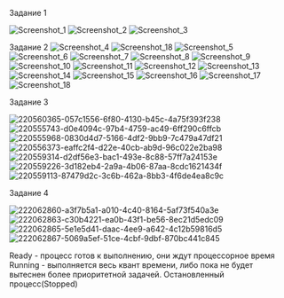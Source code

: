 Задание 1

![Screenshot_1](https://github.com/Varya2018/6sem/assets/97594244/3512ab95-60ac-4b67-9886-eccf3781bed7)
![Screenshot_2](https://github.com/Varya2018/6sem/assets/97594244/4e3573b4-d523-4d95-a886-de2b7bc5cbcd)
![Screenshot_3](https://github.com/Varya2018/6sem/assets/97594244/4985f88c-dd9f-48e9-a2a0-a8e39b9aa93f)

Задание 2
![Screenshot_4](https://github.com/Varya2018/6sem/assets/97594244/8f1fb888-f7b3-421f-b81e-7a70a2c27dbc)
![Screenshot_18](https://github.com/Varya2018/6sem/assets/97594244/c2e22333-3886-4b48-bc82-0f52c1ed9a45)
![Screenshot_5](https://github.com/Varya2018/6sem/assets/97594244/35d4ed17-ce77-4925-8a08-dc06a09eb926)
![Screenshot_6](https://github.com/Varya2018/6sem/assets/97594244/90501fff-ce3a-4e75-a46c-f79a385c1424)
![Screenshot_7](https://github.com/Varya2018/6sem/assets/97594244/c26b732f-0ba5-41f8-9d8a-ac6fdc378766)
![Screenshot_8](https://github.com/Varya2018/6sem/assets/97594244/442a3ed1-3f75-4cf4-8ddb-17529ab9194c)
![Screenshot_9](https://github.com/Varya2018/6sem/assets/97594244/ab03a574-0be4-47b5-aef1-c4e6e0aaff11)
![Screenshot_10](https://github.com/Varya2018/6sem/assets/97594244/09548ad2-a552-4128-9f7f-d183498185cd)
![Screenshot_11](https://github.com/Varya2018/6sem/assets/97594244/c848750b-8bc4-4c2e-a525-9380aff1c54b)
![Screenshot_12](https://github.com/Varya2018/6sem/assets/97594244/3015797e-d8df-4534-9a57-b419d9b09d63)
![Screenshot_13](https://github.com/Varya2018/6sem/assets/97594244/b6a5f4a5-3b51-44a6-b1e9-3c9a3dc4faef)
![Screenshot_14](https://github.com/Varya2018/6sem/assets/97594244/7952b2a9-444d-454b-bd6b-6e076ec2b540)
![Screenshot_15](https://github.com/Varya2018/6sem/assets/97594244/18fb0462-a0ec-4296-ae29-9602a60f54fb)
![Screenshot_16](https://github.com/Varya2018/6sem/assets/97594244/a75182b6-acae-49c5-9eb6-4c7b026bef2a)
![Screenshot_17](https://github.com/Varya2018/6sem/assets/97594244/0a712476-2f4d-4141-a4a4-440ca77f1dea)
![Screenshot_18](https://github.com/Varya2018/6sem/assets/97594244/74e5ba2d-bbda-48a8-ab49-e51d381906a9)

Задание 3

![220560365-057c1556-6f80-4130-b45c-4a75f393f238](https://github.com/Varya2018/6sem/assets/97594244/ebe1499e-5719-41e1-bb45-a9c0e7bea252)
![220555743-d0e4094c-97b4-4759-ac49-6ff290c6ffcb](https://github.com/Varya2018/6sem/assets/97594244/2593ebfd-9538-4b75-bcb5-cd8f59d72e47)
![220555968-0830d4d7-5166-4df2-9bb9-7c479a47df21](https://github.com/Varya2018/6sem/assets/97594244/fae215c1-cd2e-45a5-a009-c0877963612a)
![220556373-eaffc2f4-d22e-40cb-ab9d-96c022e2ba98](https://github.com/Varya2018/6sem/assets/97594244/9118dcb8-d9e8-4356-ab6f-d0278a1c3da7)
![220559314-d2df56e3-bac1-493e-8c88-57ff7a24153e](https://github.com/Varya2018/6sem/assets/97594244/c734e0cd-c107-4c12-ad75-4b56132217fd)
![220559226-3d182eb4-2a9a-4b06-87aa-8cdc1621434f](https://github.com/Varya2018/6sem/assets/97594244/3e0b7999-1575-4802-9274-840075b03505)
![220559113-87479d2c-3c6b-462a-8bb3-4f6de4ea8c9c](https://github.com/Varya2018/6sem/assets/97594244/17f9f9e5-89bd-4290-8887-52069aa9d5bb)

Задание 4

![222062860-a3f7b5a1-a010-4c40-8164-5af73f540a3e](https://github.com/Varya2018/6sem/assets/97594244/47820a31-ac4d-4075-803e-a6fe7cf2486c)
![222062863-c30b4221-ea0b-43f1-be56-8ec21d5edc09](https://github.com/Varya2018/6sem/assets/97594244/e5ec2c10-3362-48d1-be6b-0807853c254c)
![222062865-5e1e5d41-daac-4ee9-a642-4c12b59816d5](https://github.com/Varya2018/6sem/assets/97594244/40edb22d-7639-4daf-b017-7a531be83ca3)
![222062867-5069a5ef-51ce-4cbf-9dbf-870bc441c845](https://github.com/Varya2018/6sem/assets/97594244/c1357396-c737-4ded-bcef-cae486ce33f9)


Ready - процесс готов к выполнению, они ждут процессорное время
Running - выполняется весь квант времени, либо пока не будет вытеснен более приоритетной задачей. Остановленный процесс(Stopped)
